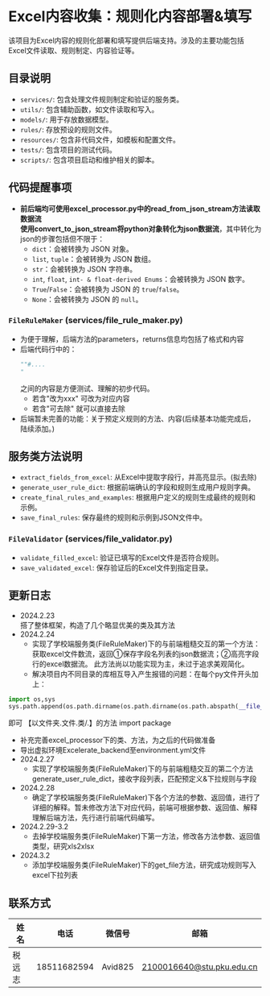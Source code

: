# Excel内容收集：规则化内容部署&填写

该项目为Excel内容的规则化部署和填写提供后端支持。涉及的主要功能包括Excel文件读取、规则制定、内容验证等。

## 目录说明

- `services/`: 包含处理文件规则制定和验证的服务类。
- `utils/`: 包含辅助函数，如文件读取和写入。
- `models/`: 用于存放数据模型。
- `rules/`: 存放预设的规则文件。
- `resources/`: 包含非代码文件，如模板和配置文件。
- `tests/`: 包含项目的测试代码。
- `scripts/`: 包含项目启动和维护相关的脚本。
## 代码提醒事项
+ **前后端均可使用excel_processor.py中的read_from_json_stream方法读取数据流**  
**使用convert_to_json_stream将python对象转化为json数据流**，其中转化为json的步骤包括但不限于：
  - `dict`：会被转换为 JSON 对象。
  - `list`, `tuple`：会被转换为 JSON 数组。
  - `str`：会被转换为 JSON 字符串。
  - `int`, `float`, `int- & float-derived Enums`：会被转换为 JSON 数字。
  - `True`/`False`：会被转换为 JSON 的 `true`/`false`。
  - `None`：会被转换为 JSON 的 `null`。
### `FileRuleMaker` (services/file_rule_maker.py)
+ 为便于理解，后端方法的parameters，returns信息均包括了格式和内容
+ 后端代码行中的：
  ```python
  ""#....
  "
  ```
  之间的内容是方便测试、理解的初步代码。  
    + 若含"改为xxx" 可改为对应内容  
    + 若含"可去除" 就可以直接去除
+ 后端暂未完善的功能：关于预定义规则的方法、内容(后续基本功能完成后，陆续添加。)
## 服务类方法说明


- `extract_fields_from_excel`: 从Excel中提取字段行，并高亮显示。(拟去除)
- `generate_user_rule_dict`: 根据前端确认的字段和规则生成用户规则字典。
- `create_final_rules_and_examples`: 根据用户定义的规则生成最终的规则和示例。
- `save_final_rules`: 保存最终的规则和示例到JSON文件中。

### `FileValidator` (services/file_validator.py)

- `validate_filled_excel`: 验证已填写的Excel文件是否符合规则。
- `save_validated_excel`: 保存验证后的Excel文件到指定目录。

## 更新日志
+ 2024.2.23  
    搭了整体框架，构造了几个略显优美的类及其方法
+ 2024.2.24  
  + 实现了学校端服务类(FileRuleMaker)下的与前端粗糙交互的第一个方法：获取excel文件数流，返回①保存字段名列表的json数据流；②高亮字段行的excel数据流。
    此方法尚以功能实现为主，未过于追求美观简化。
  + 解决项目内不同目录的库相互导入产生报错的问题：在每个py文件开头加上：
```python
import os,sys
sys.path.append(os.path.dirname(os.path.dirname(os.path.abspath(__file__))))
```
即可 【以文件夹.文件.类/.】的方法 import package
  + 补充完善excel_processor下的类、方法，为之后的代码做准备
  + 导出虚拟环境Excelerate_backend至environment.yml文件
+ 2024.2.27
  + 实现了学校端服务类(FileRuleMaker)下的与前端粗糙交互的第二个方法generate_user_rule_dict，接收字段列表，匹配预定义&下拉规则与字段
+ 2024.2.28
  + 确定了学校端服务类(FileRuleMaker)下各个方法的参数、返回值，进行了详细的解释。暂未修改方法下对应代码，前端可根据参数、返回值、解释理解后端方法，先行进行前端代码编写。
+ 2024.2.29-3.2
  + 去掉学校端服务类(FileRuleMaker)下第一方法，修改各方法参数、返回值类型，研究xls2xlsx
+ 2024.3.2
  + 添加学校端服务类(FileRuleMaker)下的get_file方法，研究成功规则写入excel下拉列表
## 联系方式
|姓名|电话|微信号|邮箱|
|---|---|---|---|
|税远志|18511682594|Avid825|2100016640@stu.pku.edu.cn||
